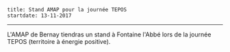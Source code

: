     title: Stand AMAP pour la journée TEPOS
    startdate: 13-11-2017
---

L'AMAP de Bernay tiendras un stand à Fontaine l'Abbé lors de la journée TEPOS (territoire à énergie positive).

